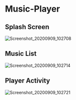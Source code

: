# Music-Player

## Splash Screen
 
![Screenshot_20200909_102708](https://user-images.githubusercontent.com/68175614/92556630-15985400-f288-11ea-8cee-b980b9eaff20.png)

## Music List

![Screenshot_20200909_102714](https://user-images.githubusercontent.com/68175614/92556668-26e16080-f288-11ea-8e98-26f85b23b797.png)

## Player Activity

![Screenshot_20200909_102721](https://user-images.githubusercontent.com/68175614/92556701-3a8cc700-f288-11ea-96dd-ad85f1d31632.png)
